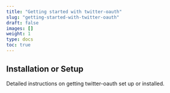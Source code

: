 ```yaml
---
title: "Getting started with twitter-oauth"
slug: "getting-started-with-twitter-oauth"
draft: false
images: []
weight: 1
type: docs
toc: true
---
```


## Installation or Setup
Detailed instructions on getting twitter-oauth set up or installed.

